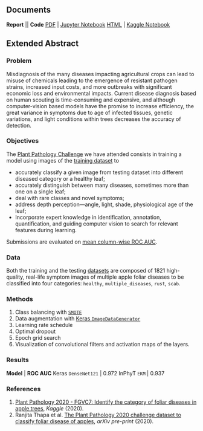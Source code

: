 ## Documents

**Report** || **Code**
[PDF](https://inphyt.github.io/NeuralNetworksProject/Report/report.pdf) | [Jupyter Notebook](https://nbviewer.jupyter.org/github/InPhyT/NeuralNetworksProject/blob/master/Notebooks/notebook.ipynb) 
[HTML](https://inphyt.github.io/NeuralNetworksProject/Report/report.html) | [Kaggle Notebook](https://www.kaggle.com/inphyt2020/neuralnetworksproject)

## Extended Abstract

### Problem 

Misdiagnosis of the many diseases impacting agricultural crops can lead to misuse of chemicals leading to the emergence of resistant pathogen strains, increased input costs, and more outbreaks with significant economic loss and environmental impacts. Current disease diagnosis based on human scouting is time-consuming and expensive, and although computer-vision based models have the promise to increase efficiency, the great variance in symptoms due to age of infected tissues, genetic variations, and light conditions within trees decreases the accuracy of detection.

### Objectives

The [Plant Pathology Challenge](https://www.kaggle.com/c/plant-pathology-2020-fgvc7/overview) we have attended consists in training a model using images of the [training dataset](https://arxiv.org/abs/2004.11958) to
* accurately classify a given image from testing dataset into different diseased category or a healthy leaf; 
* accurately distinguish between many diseases, sometimes more than one on a single leaf;
* deal with rare classes and novel symptoms;
* address depth perception—angle, light, shade, physiological age of the leaf; 
* Incorporate expert knowledge in identification, annotation, quantification, and guiding computer vision to search for relevant features during learning.

Submissions are evaluated on [mean column-wise ROC AUC](https://www.kaggle.com/c/plant-pathology-2020-fgvc7/overview/evaluation).

### Data 

Both the training and the testing [datasets](https://www.kaggle.com/c/plant-pathology-2020-fgvc7/data) are composed of 1821 high-quality, real-life symptom images of multiple apple foliar diseases to be classified into four categories: `healthy`, `multiple_diseases`, `rust`, `scab`. 

### Methods

1. Class balancing with [`SMOTE`](https://imbalanced-learn.readthedocs.io/en/stable/generated/imblearn.over_sampling.SMOTE.html)
1. Data augmentation with [Keras `ImageDataGenerator`](https://keras.io/api/preprocessing/image/)
1. Learning rate schedule
1. Optimal dropout
1. Epoch grid search
1. Visualization of convolutional filters and activation maps of the layers.

### Results 

**Model** | **ROC AUC**
Keras `DenseNet121` | 0.972
InPhyT `EKM` | 0.937 

### References 

1. [Plant Pathology 2020 - FGVC7: Identify the category of foliar diseases in apple trees](https://www.kaggle.com/c/plant-pathology-2020-fgvc7), *Kaggle* (2020). 
1. Ranjita Thapa et al. [The Plant Pathology 2020 challenge dataset to classify foliar disease of apples](https://arxiv.org/abs/2004.11958), *arXiv pre-print* (2020). 
